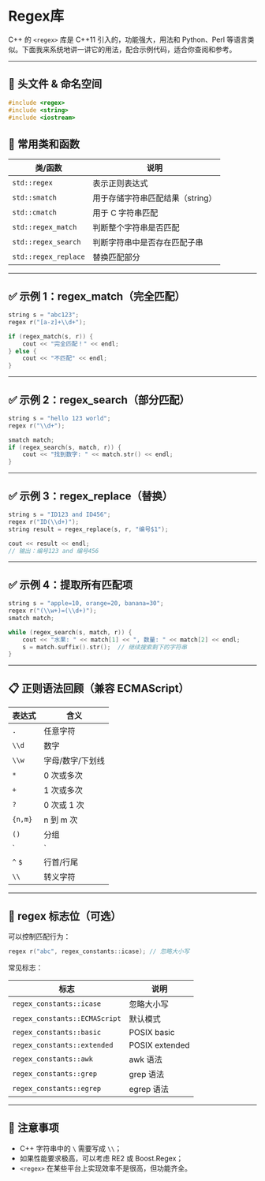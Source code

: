 # Regex库

C++ 的 `<regex>` 库是 C++11 引入的，功能强大，用法和 Python、Perl 等语言类似。下面我来系统地讲一讲它的用法，配合示例代码，适合你查阅和参考。

------

## 🔧 头文件 & 命名空间

```cpp
#include <regex>
#include <string>
#include <iostream>
```

## 📌 常用类和函数

| 类/函数              | 说明                             |
| -------------------- | -------------------------------- |
| `std::regex`         | 表示正则表达式                   |
| `std::smatch`        | 用于存储字符串匹配结果（string） |
| `std::cmatch`        | 用于 C 字符串匹配                |
| `std::regex_match`   | 判断整个字符串是否匹配           |
| `std::regex_search`  | 判断字符串中是否存在匹配子串     |
| `std::regex_replace` | 替换匹配部分                     |

------

## ✅ 示例 1：regex_match（完全匹配）

```cpp
string s = "abc123";
regex r("[a-z]+\\d+");

if (regex_match(s, r)) {
    cout << "完全匹配！" << endl;
} else {
    cout << "不匹配" << endl;
}
```

------

## ✅ 示例 2：regex_search（部分匹配）

```cpp
string s = "hello 123 world";
regex r("\\d+");

smatch match;
if (regex_search(s, match, r)) {
    cout << "找到数字: " << match.str() << endl;
}
```

------

## ✅ 示例 3：regex_replace（替换）

```cpp
string s = "ID123 and ID456";
regex r("ID(\\d+)");
string result = regex_replace(s, r, "编号$1");

cout << result << endl;
// 输出：编号123 and 编号456
```

------

## ✅ 示例 4：提取所有匹配项

```cpp
string s = "apple=10, orange=20, banana=30";
regex r("(\\w+)=(\\d+)");
smatch match;

while (regex_search(s, match, r)) {
    cout << "水果: " << match[1] << ", 数量: " << match[2] << endl;
    s = match.suffix().str();  // 继续搜索剩下的字符串
}
```

------

## 📋 正则语法回顾（兼容 ECMAScript）

| 表达式  | 含义             |
| ------- | ---------------- |
| `.`     | 任意字符         |
| `\\d`   | 数字             |
| `\\w`   | 字母/数字/下划线 |
| `*`     | 0 次或多次       |
| `+`     | 1 次或多次       |
| `?`     | 0 次或 1 次      |
| `{n,m}` | n 到 m 次        |
| `()`    | 分组             |
| `       | `                |
| `^` `$` | 行首/行尾        |
| `\\`    | 转义字符         |

------

## 🧠 regex 标志位（可选）

可以控制匹配行为：

```cpp
regex r("abc", regex_constants::icase); // 忽略大小写
```

常见标志：

| 标志                          | 说明           |
| ----------------------------- | -------------- |
| `regex_constants::icase`      | 忽略大小写     |
| `regex_constants::ECMAScript` | 默认模式       |
| `regex_constants::basic`      | POSIX basic    |
| `regex_constants::extended`   | POSIX extended |
| `regex_constants::awk`        | awk 语法       |
| `regex_constants::grep`       | grep 语法      |
| `regex_constants::egrep`      | egrep 语法     |

------

## 🧨 注意事项

- C++ 字符串中的 `\` 需要写成 `\\`；
- 如果性能要求极高，可以考虑 RE2 或 Boost.Regex；
- `<regex>` 在某些平台上实现效率不是很高，但功能齐全。